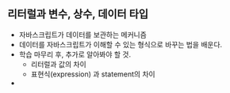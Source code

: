 ## 리터럴과 변수, 상수, 데이터 타입
- 자바스크립트가 데이터를 보관하는 메커니즘
- 데이터를 자바스크립트가 이해할 수 있는 형식으로 바꾸는 법을 배운다.
- 학습 마무리 후, 추가로 알아봐야 할 것.
    - 리터럴과 값의 차이
    - 표현식(expression) 과 statement의 차이
- 